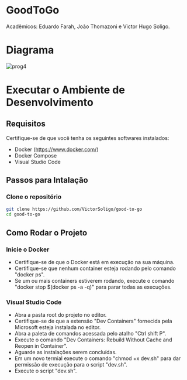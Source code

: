 # GoodToGo

Acadêmicos: Eduardo Farah, João Thomazoni e Victor Hugo Soligo.

# Diagrama

![prog4](https://github.com/user-attachments/assets/04627f40-9f6b-4bf6-bb16-345873580fe9)

# Executar o Ambiente de Desenvolvimento

## Requisitos

Certifique-se de que você tenha os seguintes softwares instalados:
  - Docker (https://www.docker.com/)
  - Docker Compose
  - Visual Studio Code

## Passos para Intalação

### Clone o repositório
``` bash
git clone https://github.com/VictorSoligo/good-to-go
cd good-to-go
```

## Como Rodar o Projeto

### Inicie o Docker
- Certifique-se de que o Docker está em execução na sua máquina.
- Certifique-se que nenhum container esteja rodando pelo comando "docker ps". 
- Se um ou mais containers estiverem rodando, execute o comando "docker stop $(docker ps -a -q)" para parar todas as execuções.

### Visual Studio Code
- Abra a pasta root do projeto no editor.
- Certifique-se de que a extensão "Dev Containers" fornecida pela Microsoft esteja instalada no editor.
- Abra a paleta de comandos acessada pelo atalho "Ctrl shift P".
- Execute o comando "Dev Containers: Rebuild Without Cache and Reopen in Container".
- Aguarde as instalações serem concluídas.
- Em um novo termial execute o comando "chmod +x dev.sh" para dar permissão de execução para o script "dev.sh".
- Execute o script "dev.sh".
